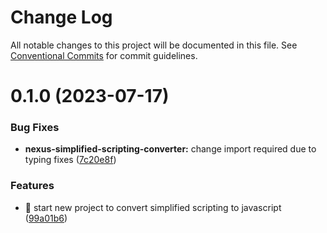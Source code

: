 # Change Log

All notable changes to this project will be documented in this file.
See [Conventional Commits](https://conventionalcommits.org) for commit guidelines.

# 0.1.0 (2023-07-17)

### Bug Fixes

- **nexus-simplified-scripting-converter:** change import required due to typing fixes ([7c20e8f](https://github.com/keneanung/nexus-scripts/commit/7c20e8fe4bf2b61393dc5f2adf68077272fc31da))

### Features

- :tada: start new project to convert simplified scripting to javascript ([99a01b6](https://github.com/keneanung/nexus-scripts/commit/99a01b69851e21ec0517a7378de98de1f41eaab9))
